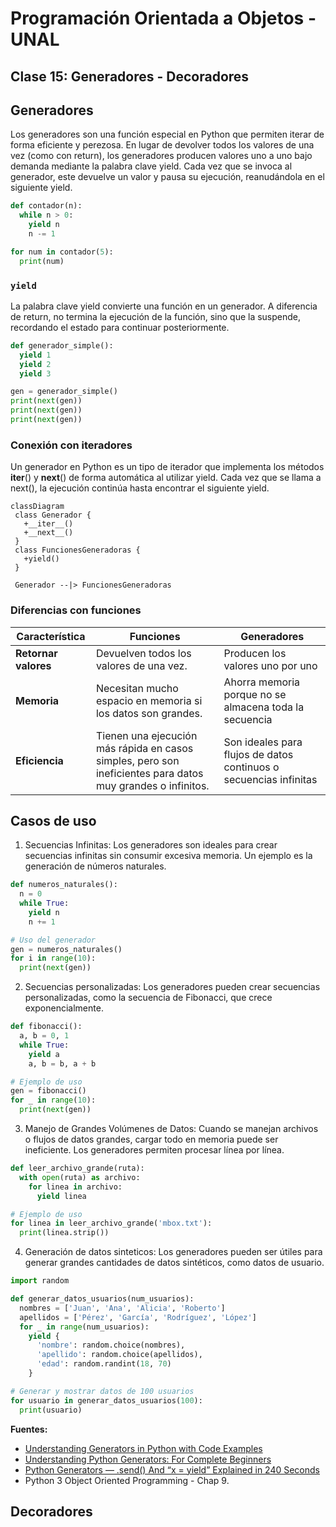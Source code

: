 # Programación Orientada a Objetos - UNAL

## Clase 15: Generadores - Decoradores

## Generadores

Los generadores son una función especial en Python que permiten iterar de forma eficiente y perezosa. En lugar de devolver todos los valores de una vez (como con return), los generadores producen valores uno a uno bajo demanda mediante la palabra clave yield. Cada vez que se invoca al generador, este devuelve un valor y pausa su ejecución, reanudándola en el siguiente yield.

```python 
def contador(n):
  while n > 0:
    yield n
    n -= 1

for num in contador(5):
  print(num)
```

### `yield`

La palabra clave yield convierte una función en un generador. A diferencia de return, no termina la ejecución de la función, sino que la suspende, recordando el estado para continuar posteriormente.

```python 
def generador_simple():
  yield 1
  yield 2
  yield 3

gen = generador_simple()
print(next(gen))  
print(next(gen))  
print(next(gen))  
```

### Conexión con iteradores
Un generador en Python es un tipo de iterador que implementa los métodos __iter__() y __next__() de forma automática al utilizar yield. Cada vez que se llama a next(), la ejecución continúa hasta encontrar el siguiente yield.

 ```mermaid
classDiagram
  class Generador {
    +__iter__()
    +__next__()
  }
  class FuncionesGeneradoras {
    +yield()
  }

  Generador --|> FuncionesGeneradoras
```

### Diferencias con funciones
| Característica  | Funciones  | Generadores  |
|---|---|---|
| **Retornar valores** | Devuelven todos los valores de una vez. | Producen los valores uno por uno |
| **Memoria**  | Necesitan mucho espacio en memoria si los datos son grandes. | Ahorra memoria porque no se almacena toda la secuencia |
| **Eficiencia**  | Tienen una ejecución más rápida en casos simples, pero son ineficientes para datos muy grandes o infinitos. | Son ideales para flujos de datos continuos o secuencias infinitas |

## Casos de uso

1. Secuencias Infinitas: Los generadores son ideales para crear secuencias infinitas sin consumir excesiva memoria. Un ejemplo es la generación de números naturales.

```python 
def numeros_naturales():
  n = 0
  while True:
    yield n
    n += 1

# Uso del generador
gen = numeros_naturales()
for i in range(10):
  print(next(gen))
```

2. Secuencias personalizadas: Los generadores pueden crear secuencias personalizadas, como la secuencia de Fibonacci, que crece exponencialmente.

```python 
def fibonacci():
  a, b = 0, 1
  while True:
    yield a
    a, b = b, a + b

# Ejemplo de uso
gen = fibonacci()
for _ in range(10):
  print(next(gen))
```

3. Manejo de Grandes Volúmenes de Datos: Cuando se manejan archivos o flujos de datos grandes, cargar todo en memoria puede ser ineficiente. Los generadores permiten procesar línea por línea.

```python 
def leer_archivo_grande(ruta):
  with open(ruta) as archivo:
    for linea in archivo:
      yield linea

# Ejemplo de uso
for linea in leer_archivo_grande('mbox.txt'):
  print(linea.strip())
```

4. Generación de datos sinteticos: Los generadores pueden ser útiles para generar grandes cantidades de datos sintéticos, como datos de usuario.

```python 
import random

def generar_datos_usuarios(num_usuarios):
  nombres = ['Juan', 'Ana', 'Alicia', 'Roberto']
  apellidos = ['Pérez', 'García', 'Rodríguez', 'López']
  for _ in range(num_usuarios):
    yield {
      'nombre': random.choice(nombres),
      'apellido': random.choice(apellidos),
      'edad': random.randint(18, 70)
    }

# Generar y mostrar datos de 100 usuarios
for usuario in generar_datos_usuarios(100):
  print(usuario)
```

**Fuentes:**
 + [Understanding Generators in Python with Code Examples](https://medium.com/@siladityaghosh/understanding-generators-in-python-with-code-examples-9a139fc196b6)
 + [Understanding Python Generators: For Complete Beginners](https://medium.com/@abdulrehmanrizwan81/understanding-python-generators-for-complete-beginners-6a6973887a29)
 + [Python Generators — .send() And “x = yield” Explained in 240 Seconds](https://levelup.gitconnected.com/python-generators-send-and-x-yield-explained-in-240-seconds-6d71985b3381)
 + Python 3 Object Oriented Programming - Chap 9.


## Decoradores



